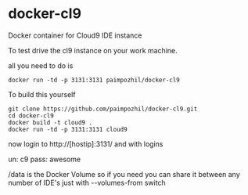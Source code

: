 docker-cl9
==========

Docker container for Cloud9 IDE instance


To test drive the cl9 instance on your work machine.

all you need to do is

```
docker run -td -p 3131:3131 paimpozhil/docker-cl9 
```

To build this yourself

```
git clone https://github.com/paimpozhil/docker-cl9.git 
cd docker-cl9
docker build -t cloud9 .
docker run -td -p 3131:3131 cloud9
```

now login to http://[hostip]:3131/ and with logins

un: c9 
pass: awesome


/data is the Docker Volume so if you need you can share it between any number of IDE's just with --volumes-from switch


